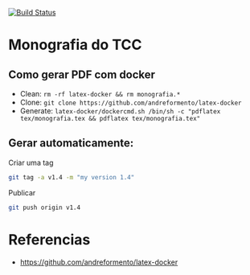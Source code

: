 [![Build Status](https://travis-ci.org/andreformento/tcc-monografia.svg?branch=master)](https://travis-ci.org/andreformento/tcc-monografia)

# Monografia do TCC

## Como gerar PDF com docker
* Clean: `rm -rf latex-docker && rm monografia.*`
* Clone: `git clone https://github.com/andreformento/latex-docker`
* Generate: `latex-docker/dockercmd.sh /bin/sh -c "pdflatex tex/monografia.tex && pdflatex tex/monografia.tex"`

## Gerar automaticamente:
Criar uma tag
```bash
git tag -a v1.4 -m "my version 1.4"
```

Publicar
```bash
git push origin v1.4
```

# Referencias
* https://github.com/andreformento/latex-docker

